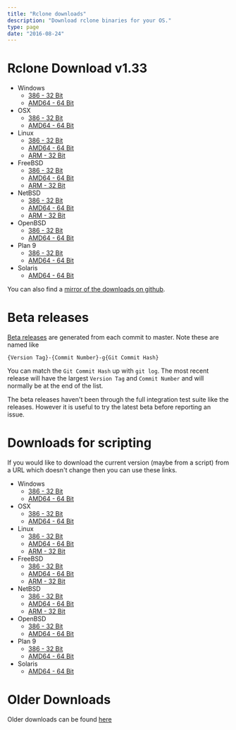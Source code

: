 ```yaml
---
title: "Rclone downloads"
description: "Download rclone binaries for your OS."
type: page
date: "2016-08-24"
---
```


Rclone Download v1.33
=====================

  * Windows
    * [386 - 32 Bit](http://downloads.rclone.org/rclone-v1.33-windows-386.zip)
    * [AMD64 - 64 Bit](http://downloads.rclone.org/rclone-v1.33-windows-amd64.zip)
  * OSX
    * [386 - 32 Bit](http://downloads.rclone.org/rclone-v1.33-osx-386.zip)
    * [AMD64 - 64 Bit](http://downloads.rclone.org/rclone-v1.33-osx-amd64.zip)
  * Linux
    * [386 - 32 Bit](http://downloads.rclone.org/rclone-v1.33-linux-386.zip)
    * [AMD64 - 64 Bit](http://downloads.rclone.org/rclone-v1.33-linux-amd64.zip)
    * [ARM - 32 Bit](http://downloads.rclone.org/rclone-v1.33-linux-arm.zip)
  * FreeBSD
    * [386 - 32 Bit](http://downloads.rclone.org/rclone-v1.33-freebsd-386.zip)
    * [AMD64 - 64 Bit](http://downloads.rclone.org/rclone-v1.33-freebsd-amd64.zip)
    * [ARM - 32 Bit](http://downloads.rclone.org/rclone-v1.33-freebsd-arm.zip)
  * NetBSD
    * [386 - 32 Bit](http://downloads.rclone.org/rclone-v1.33-netbsd-386.zip)
    * [AMD64 - 64 Bit](http://downloads.rclone.org/rclone-v1.33-netbsd-amd64.zip)
    * [ARM - 32 Bit](http://downloads.rclone.org/rclone-v1.33-netbsd-arm.zip)
  * OpenBSD
    * [386 - 32 Bit](http://downloads.rclone.org/rclone-v1.33-openbsd-386.zip)
    * [AMD64 - 64 Bit](http://downloads.rclone.org/rclone-v1.33-openbsd-amd64.zip)
  * Plan 9
    * [386 - 32 Bit](http://downloads.rclone.org/rclone-v1.33-plan9-386.zip)
    * [AMD64 - 64 Bit](http://downloads.rclone.org/rclone-v1.33-plan9-amd64.zip)
  * Solaris
    * [AMD64 - 64 Bit](http://downloads.rclone.org/rclone-v1.33-solaris-amd64.zip)

You can also find a [mirror of the downloads on github](https://github.com/ncw/rclone/releases/tag/v1.33).

Beta releases
=============

[Beta releases](http://beta.rclone.org) are generated from each commit
to master.  Note these are named like

    {Version Tag}-{Commit Number}-g{Git Commit Hash}

You can match the `Git Commit Hash` up with `git log`.  The most
recent release will have the largest `Version Tag` and `Commit Number`
and will normally be at the end of the list.

The beta releases haven't been through the full integration test suite
like the releases.  However it is useful to try the latest beta before
reporting an issue.

Downloads for scripting
=======================

If you would like to download the current version (maybe from a
script) from a URL which doesn't change then you can use these links.

  * Windows
    * [386 - 32 Bit](http://downloads.rclone.org/rclone-current-windows-386.zip)
    * [AMD64 - 64 Bit](http://downloads.rclone.org/rclone-current-windows-amd64.zip)
  * OSX
    * [386 - 32 Bit](http://downloads.rclone.org/rclone-current-osx-386.zip)
    * [AMD64 - 64 Bit](http://downloads.rclone.org/rclone-current-osx-amd64.zip)
  * Linux
    * [386 - 32 Bit](http://downloads.rclone.org/rclone-current-linux-386.zip)
    * [AMD64 - 64 Bit](http://downloads.rclone.org/rclone-current-linux-amd64.zip)
    * [ARM - 32 Bit](http://downloads.rclone.org/rclone-current-linux-arm.zip)
  * FreeBSD
    * [386 - 32 Bit](http://downloads.rclone.org/rclone-current-freebsd-386.zip)
    * [AMD64 - 64 Bit](http://downloads.rclone.org/rclone-current-freebsd-amd64.zip)
    * [ARM - 32 Bit](http://downloads.rclone.org/rclone-current-freebsd-arm.zip)
  * NetBSD
    * [386 - 32 Bit](http://downloads.rclone.org/rclone-current-netbsd-386.zip)
    * [AMD64 - 64 Bit](http://downloads.rclone.org/rclone-current-netbsd-amd64.zip)
    * [ARM - 32 Bit](http://downloads.rclone.org/rclone-current-netbsd-arm.zip)
  * OpenBSD
    * [386 - 32 Bit](http://downloads.rclone.org/rclone-current-openbsd-386.zip)
    * [AMD64 - 64 Bit](http://downloads.rclone.org/rclone-current-openbsd-amd64.zip)
  * Plan 9
    * [386 - 32 Bit](http://downloads.rclone.org/rclone-current-plan9-386.zip)
    * [AMD64 - 64 Bit](http://downloads.rclone.org/rclone-current-plan9-amd64.zip)
  * Solaris
    * [AMD64 - 64 Bit](http://downloads.rclone.org/rclone-current-solaris-amd64.zip)

Older Downloads
==============

Older downloads can be found [here](http://downloads.rclone.org/)
